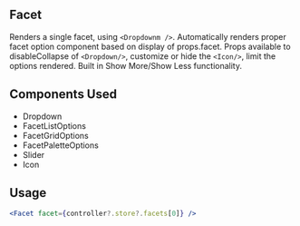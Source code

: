## Facet
Renders a single facet, using `<Dropdownm />`. Automatically renders proper facet option component based on display of props.facet. Props available to disableCollapse of `<Dropdown/>`, customize or hide the `<Icon/>`, limit the options rendered. Built in Show More/Show Less functionality. 

## Components Used
- Dropdown
- FacetListOptions
- FacetGridOptions
- FacetPaletteOptions
- Slider
- Icon

## Usage
```jsx
<Facet facet={controller?.store?.facets[0]} />
```